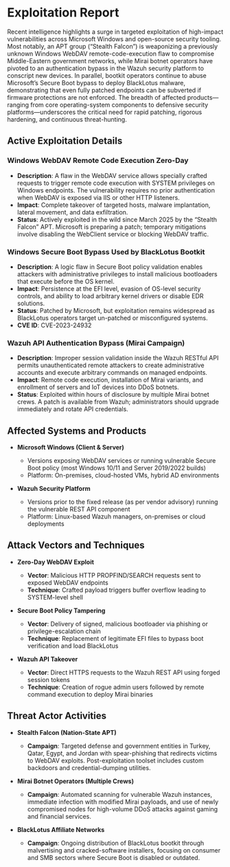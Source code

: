 # Exploitation Report

Recent intelligence highlights a surge in targeted exploitation of high-impact vulnerabilities across Microsoft Windows and open-source security tooling. Most notably, an APT group (“Stealth Falcon”) is weaponizing a previously unknown Windows WebDAV remote-code-execution flaw to compromise Middle-Eastern government networks, while Mirai botnet operators have pivoted to an authentication bypass in the Wazuh security platform to conscript new devices. In parallel, bootkit operators continue to abuse Microsoft’s Secure Boot bypass to deploy BlackLotus malware, demonstrating that even fully patched endpoints can be subverted if firmware protections are not enforced. The breadth of affected products—ranging from core operating-system components to defensive security platforms—underscores the critical need for rapid patching, rigorous hardening, and continuous threat-hunting.

## Active Exploitation Details

### Windows WebDAV Remote Code Execution Zero-Day
- **Description**: A flaw in the WebDAV service allows specially crafted requests to trigger remote code execution with SYSTEM privileges on Windows endpoints. The vulnerability requires no prior authentication when WebDAV is exposed via IIS or other HTTP listeners.  
- **Impact**: Complete takeover of targeted hosts, malware implantation, lateral movement, and data exfiltration.  
- **Status**: Actively exploited in the wild since March 2025 by the “Stealth Falcon” APT. Microsoft is preparing a patch; temporary mitigations involve disabling the WebClient service or blocking WebDAV traffic.  

### Windows Secure Boot Bypass Used by BlackLotus Bootkit
- **Description**: A logic flaw in Secure Boot policy validation enables attackers with administrative privileges to install malicious bootloaders that execute before the OS kernel.  
- **Impact**: Persistence at the EFI level, evasion of OS-level security controls, and ability to load arbitrary kernel drivers or disable EDR solutions.  
- **Status**: Patched by Microsoft, but exploitation remains widespread as BlackLotus operators target un-patched or misconfigured systems.  
- **CVE ID**: CVE-2023-24932  

### Wazuh API Authentication Bypass (Mirai Campaign)
- **Description**: Improper session validation inside the Wazuh RESTful API permits unauthenticated remote attackers to create administrative accounts and execute arbitrary commands on managed endpoints.  
- **Impact**: Remote code execution, installation of Mirai variants, and enrollment of servers and IoT devices into DDoS botnets.  
- **Status**: Exploited within hours of disclosure by multiple Mirai botnet crews. A patch is available from Wazuh; administrators should upgrade immediately and rotate API credentials.  

## Affected Systems and Products

- **Microsoft Windows (Client & Server)**  
  - Versions exposing WebDAV services or running vulnerable Secure Boot policy (most Windows 10/11 and Server 2019/2022 builds)  
  - Platform: On-premises, cloud-hosted VMs, hybrid AD environments  

- **Wazuh Security Platform**  
  - Versions prior to the fixed release (as per vendor advisory) running the vulnerable REST API component  
  - Platform: Linux-based Wazuh managers, on-premises or cloud deployments  

## Attack Vectors and Techniques

- **Zero-Day WebDAV Exploit**  
  - **Vector**: Malicious HTTP PROPFIND/SEARCH requests sent to exposed WebDAV endpoints  
  - **Technique**: Crafted payload triggers buffer overflow leading to SYSTEM-level shell  

- **Secure Boot Policy Tampering**  
  - **Vector**: Delivery of signed, malicious bootloader via phishing or privilege-escalation chain  
  - **Technique**: Replacement of legitimate EFI files to bypass boot verification and load BlackLotus  

- **Wazuh API Takeover**  
  - **Vector**: Direct HTTPS requests to the Wazuh REST API using forged session tokens  
  - **Technique**: Creation of rogue admin users followed by remote command execution to deploy Mirai binaries  

## Threat Actor Activities

- **Stealth Falcon (Nation-State APT)**  
  - **Campaign**: Targeted defense and government entities in Turkey, Qatar, Egypt, and Jordan with spear-phishing that redirects victims to WebDAV exploits. Post-exploitation toolset includes custom backdoors and credential-dumping utilities.  

- **Mirai Botnet Operators (Multiple Crews)**  
  - **Campaign**: Automated scanning for vulnerable Wazuh instances, immediate infection with modified Mirai payloads, and use of newly compromised nodes for high-volume DDoS attacks against gaming and financial services.  

- **BlackLotus Affiliate Networks**  
  - **Campaign**: Ongoing distribution of BlackLotus bootkit through malvertising and cracked-software installers, focusing on consumer and SMB sectors where Secure Boot is disabled or outdated.  

